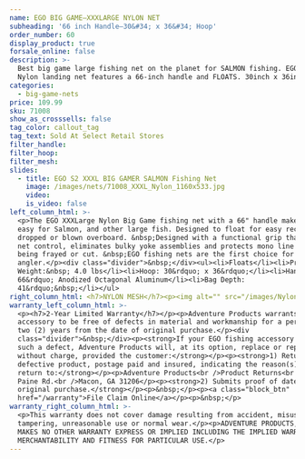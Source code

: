 ```yaml
---
name: EGO BIG GAME—XXXLARGE NYLON NET
subheading: '66 inch Handle—30&#34; x 36&#34; Hoop'
order_number: 60
display_product: true
forsale_online: false
description: >-
  Best big game large fishing net on the planet for SALMON fishing. EGO XXXLarge
  Nylon landing net features a 66-inch handle and FLOATS. 30inch x 36inch Hoop
categories:
  - big-game-nets
price: 109.99
sku: 71008
show_as_crosssells: false
tag_color: callout_tag
tag_text: Sold At Select Retail Stores
filter_handle:
filter_hoop:
filter_mesh:
slides:
  - title: EGO S2 XXXL BIG GAMER SALMON Fishing Net
    image: /images/nets/71008_XXXL_Nylon_1160x533.jpg
    video:
    is_video: false
left_column_html: >-
  <p>The EGO XXXLarge Nylon Big Game fishing net with a 66" handle makes fishing
  easy for Salmon, and other large fish. Designed to float for easy recovery if
  dropped or blown overboard. &nbsp;Designed with a functional grip that aids in
  net control, eliminates bulky yoke assemblies and protects mono line from
  being frayed or cut. &nbsp;EGO fishing nets are the first choice for the Savvy
  angler.</p><div class="divider">&nbsp;</div><ul><li>Floats</li><li>Product
  Weight:&nbsp; 4.0 lbs</li><li>Hoop: 30&rdquo; x 36&rdquo;</li><li>Handle:
  66&rdquo; Anodized Octagonal Aluminum</li><li>Bag Depth:
  41&rdquo;&nbsp;</li></ul>
right_column_html: <h7>NYLON MESH</h7><p><img alt="" src="/images/Nylon_400x150.jpg" /></p>
warranty_left_column_html: >-
  <p><h7>2-Year Limited Warranty</h7></p><p>Adventure Products warrants your EGO
  accessory to be free of defects in material and workmanship for a period of
  two (2) years from the date of original purchase.</p><div
  class="divider">&nbsp;</div><p><strong>If your EGO fishing accessory exhibits
  such a defect, Adventure Products will, at its option, replace or repair it
  without charge, provided the customer:</strong></p><p><strong>1) Returns the
  defective product, postage paid and insured, indicating the reason(s) for the
  return to:</strong></p><p>Adventure Products<br />Product Returns<br />889 Guy
  Paine Rd.<br />Macon, GA 31206</p><p><strong>2) Submits proof of date of
  original purchase.</strong></p><p>&nbsp;</p><p><a class="block_btn"
  href="/warranty">File Claim Online</a></p><p>&nbsp;</p>
warranty_right_column_html: >-
  <p>This warranty does not cover damage resulting from accident, misuse, abuse,
  tampering, unreasonable use or normal wear.</p><p>ADVENTURE PRODUCTS, INC.
  MAKES NO OTHER WARRANTY EXPRESS OR IMPLIED INCLUDING THE IMPLIED WARRANTIES OF
  MERCHANTABILITY AND FITNESS FOR PARTICULAR USE.</p>
---
```

